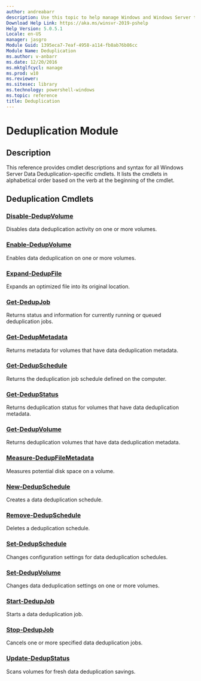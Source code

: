 ```yaml
---
author: andreabarr
description: Use this topic to help manage Windows and Windows Server technologies with Windows PowerShell.
Download Help Link: https://aka.ms/winsvr-2019-pshelp
Help Version: 5.0.5.1
Locale: en-US
manager: jasgro
Module Guid: 1395eca7-7eaf-4958-a114-fb8ab76b86cc
Module Name: Deduplication
ms.author: v-anbarr
ms.date: 12/20/2016
ms.mktglfcycl: manage
ms.prod: w10
ms.reviewer: 
ms.sitesec: library
ms.technology: powershell-windows
ms.topic: reference
title: Deduplication
---
```


# Deduplication Module
## Description
This reference provides cmdlet descriptions and syntax for all Windows Server Data Deduplication-specific cmdlets. 
It lists the cmdlets in alphabetical order based on the verb at the beginning of the cmdlet.

## Deduplication Cmdlets
### [Disable-DedupVolume](./Disable-DedupVolume.md)
Disables data deduplication activity on one or more volumes.

### [Enable-DedupVolume](./Enable-DedupVolume.md)
Enables data deduplication on one or more volumes.

### [Expand-DedupFile](./Expand-DedupFile.md)
Expands an optimized file into its original location.

### [Get-DedupJob](./Get-DedupJob.md)
Returns status and information for currently running or queued deduplication jobs.

### [Get-DedupMetadata](./Get-DedupMetadata.md)
Returns metadata for volumes that have data deduplication metadata.

### [Get-DedupSchedule](./Get-DedupSchedule.md)
Returns the deduplication job schedule defined on the computer.

### [Get-DedupStatus](./Get-DedupStatus.md)
Returns deduplication status for volumes that have data deduplication metadata.

### [Get-DedupVolume](./Get-DedupVolume.md)
Returns deduplication volumes that have data deduplication metadata.

### [Measure-DedupFileMetadata](./Measure-DedupFileMetadata.md)
Measures potential disk space on a volume.

### [New-DedupSchedule](./New-DedupSchedule.md)
Creates a data deduplication schedule.

### [Remove-DedupSchedule](./Remove-DedupSchedule.md)
Deletes a deduplication schedule.

### [Set-DedupSchedule](./Set-DedupSchedule.md)
Changes configuration settings for data deduplication schedules.

### [Set-DedupVolume](./Set-DedupVolume.md)
Changes data deduplication settings on one or more volumes.

### [Start-DedupJob](./Start-DedupJob.md)
Starts a data deduplication job.

### [Stop-DedupJob](./Stop-DedupJob.md)
Cancels one or more specified data deduplication jobs.

### [Update-DedupStatus](./Update-DedupStatus.md)
Scans volumes for fresh data deduplication savings.


